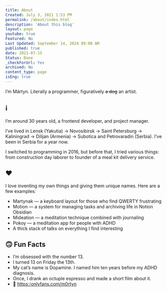 ```yaml
---
title: About
Created: July 3, 2021 1:53 PM
permalink: /about/index.html
description: 'About this blog'
layout: page
youtube: true
Featured: No
Last Updated: September 14, 2024 09:00 AM
published: true
date: 2021-07-15
Status: Done
_checkForUrl: Yes
archived: No
content_type: page
isEng: true
---
```


I’m Mártyn. Literally a programmer, figuratively ~~a dog~~ an artist.

<!-- [ℹ️ About Me](#)
[❤️ What I Love](#)
[💢 What I Hate](#)
[🙂 Fun Facts](#)
[📜 My Posts](#) -->

## ℹ️ 

I’m around 30 years old, a frontend developer, and project manager.

I’ve lived in Lensk (Yakutia) → Novosibirsk → Saint Petersburg → Kaliningrad → Dilijan (Armenia) → Subotica and Petrovaradin (Serbia). I’ve been in Serbia for a year now.

I switched to programming in 2016, but before that, I tried various things: from construction day laborer to founder of a meal kit delivery service.

## ❤️

I love inventing my own things and giving them unique names. Here are a few examples:
- Martynak — a keyboard layout for those who find QWERTY frustrating
- Motion — a system for managing tasks and archiving life in Notion Obsidian
- Mideation — a meditation technique combined with journaling
- Pokoy — a meditation app for people with ADHD
- A thick stack of talks on everything I find interesting

## 🙃 Fun Facts 

- I’m obsessed with the number 13. 
- I turned 13 on Friday the 13th. 
- My cat’s name is Dopamine. I named him ten years before my ADHD diagnosis. 
- Once, I drank an octuple espresso and made a short film about it. 
- 🤫 [https:᜶onlyfans.com/m0rtyn](https://www.youtube.com/watch?v=E4WlUXrJgy4)